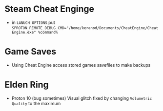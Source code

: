 # Steam Cheat Enginge

- in `LANUCH OPTIONS` put `SPROTON_REMOTE_DEBUG_CMD="/home/keranod/Documents/CheatEngine/CheatEngine.exe" %command%`

# Game Saves

- Using Cheat Engine access stored games savefiles to make backups

# Elden Ring

- Proton 10 (bug sometimes) Visual glitch fixed by changing `Volumetric Quality` to the maximum
